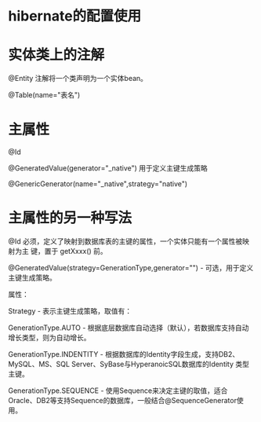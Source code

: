 # hibernate的配置使用

# 实体类上的注解

@Entity 注解将一个类声明为一个实体bean。

@Table(name="表名")

# 主属性

@Id

@GeneratedValue(generator="_native") 用于定义主键生成策略

@GenericGenerator(name="_native",strategy="native")

# 主属性的另一种写法 

@Id    必须，定义了映射到数据库表的主键的属性，一个实体只能有一个属性被映射为主  键，置于 getXxxx() 前。

@GeneratedValue(strategy=GenerationType,generator="") - 可选，用于定义主键生成策略。

属性：

Strategy - 表示主键生成策略，取值有：

GenerationType.AUTO - 根据底层数据库自动选择（默认），若数据库支持自动增长类型，则为自动增长。

GenerationType.INDENTITY - 根据数据库的Identity字段生成，支持DB2、MySQL、MS、SQL Server、SyBase与HyperanoicSQL数据库的Identity                                          类型主键。

GenerationType.SEQUENCE - 使用Sequence来决定主键的取值，适合Oracle、DB2等支持Sequence的数据库，一般结合@SequenceGenerator使用。